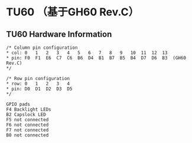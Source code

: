 TU60 （基于GH60 Rev.C）
===


## TU60 Hardware Information

    /* Column pin configuration
    * col: 0   1   2   3   4   5   6   7   8   9   10  11  12  13
    * pin: F0  F1  E6  C7  C6  B6  D4  B1  B7  B5  B4  D7  D6  B3  (GH60 Rev.C)
    */
     
    /* Row pin configuration
    * row: 0   1   2   3   4
    * pin: D0  D1  D2  D3  D5
    */
     
    GPIO pads
    F4 Backlight LEDs
    B2 Capslock LED
    F5 not connected
    F6 not connected
    F7 not connected 
    B0 not connected
